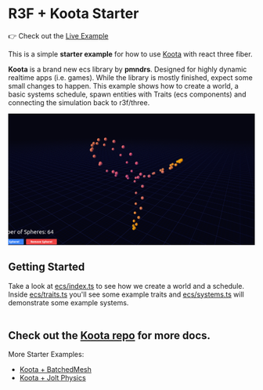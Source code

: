 # R3F + Koota Starter


👉 Check out the [Live Example](https://codesandbox.io/p/github/Ctrlmonster/r3f-koota-starter/main)<br/>

This is a simple **starter example** for how to use [Koota](https://github.com/pmndrs/koota) with react three fiber.


**Koota** is a brand new ecs library by **pmndrs**. Designed for highly dynamic realtime apps (i.e. games).
While the library is mostly finished, expect some small changes to happen.
This example shows how to create a world, a basic systems schedule, spawn entities with Traits (ecs components)
and connecting the simulation back to r3f/three.

![screenshot](./screenshot.png)


## Getting Started
Take a look at [ecs/index.ts](src%2Fjs%2Fecs%2Findex.ts) to see how we create a world and a schedule.
Inside [ecs/traits.ts](src%2Fjs%2Fecs%2Ftraits.ts) you'll see some example traits and
[ecs/systems.ts](src%2Fjs%2Fecs%2Fsystems.ts) will demonstrate some example systems.<br/><br/>

## Check out the [Koota repo](https://github.com/pmndrs/koota) for more docs. ###

More Starter Examples:
* [Koota + BatchedMesh](https://github.com/Ctrlmonster/koota-batched-mesh)
* [Koota + Jolt Physics](https://github.com/Ctrlmonster/koota-jolt-testground)



 


